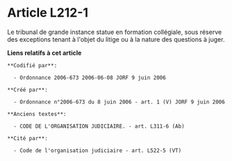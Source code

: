# Article L212-1

Le tribunal de grande instance statue en formation collégiale, sous réserve des exceptions tenant à l'objet du litige ou à la
nature des questions à juger.

**Liens relatifs à cet article**

	**Codifié par**:

	  - Ordonnance 2006-673 2006-06-08 JORF 9 juin 2006

	**Créé par**:

	  - Ordonnance n°2006-673 du 8 juin 2006 - art. 1 (V) JORF 9 juin 2006

	**Anciens textes**:

	  - CODE DE L'ORGANISATION JUDICIAIRE. - art. L311-6 (Ab)

	**Cité par**:

	  - Code de l'organisation judiciaire - art. L522-5 (VT)
